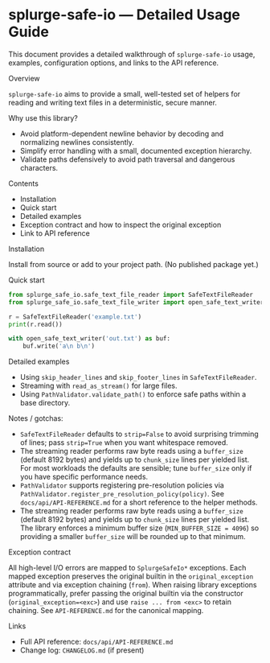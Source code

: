 # splurge-safe-io — Detailed Usage Guide

This document provides a detailed walkthrough of `splurge-safe-io` usage, examples, configuration options, and links to the API reference.

Overview

`splurge-safe-io` aims to provide a small, well-tested set of helpers for reading and writing text files in a deterministic, secure manner.

Why use this library?

- Avoid platform-dependent newline behavior by decoding and normalizing newlines consistently.
- Simplify error handling with a small, documented exception hierarchy.
- Validate paths defensively to avoid path traversal and dangerous characters.

Contents

- Installation
- Quick start
- Detailed examples
- Exception contract and how to inspect the original exception
- Link to API reference

Installation

Install from source or add to your project path. (No published package yet.)

Quick start

```py
from splurge_safe_io.safe_text_file_reader import SafeTextFileReader
from splurge_safe_io.safe_text_file_writer import open_safe_text_writer

r = SafeTextFileReader('example.txt')
print(r.read())

with open_safe_text_writer('out.txt') as buf:
    buf.write('a\n b\n')
```

Detailed examples

- Using `skip_header_lines` and `skip_footer_lines` in `SafeTextFileReader`.
- Streaming with `read_as_stream()` for large files.
- Using `PathValidator.validate_path()` to enforce safe paths within a base directory.

Notes / gotchas:

- `SafeTextFileReader` defaults to `strip=False` to avoid surprising trimming of lines; pass `strip=True` when you want whitespace removed.
- The streaming reader performs raw byte reads using a `buffer_size` (default 8192 bytes) and yields up to `chunk_size` lines per yielded list. For most workloads the defaults are sensible; tune `buffer_size` only if you have specific performance needs.
- `PathValidator` supports registering pre-resolution policies via `PathValidator.register_pre_resolution_policy(policy)`. See `docs/api/API-REFERENCE.md` for a short reference to the helper methods.
 - The streaming reader performs raw byte reads using a `buffer_size` (default 8192 bytes) and yields up to `chunk_size` lines per yielded list. The library enforces a minimum buffer size (`MIN_BUFFER_SIZE = 4096`) so providing a smaller `buffer_size` will be rounded up to that minimum.

Exception contract

All high-level I/O errors are mapped to `SplurgeSafeIo*` exceptions. Each mapped exception preserves the original builtin in the
`original_exception` attribute and via exception chaining (`from`). When raising library exceptions programmatically, prefer passing
the original builtin via the constructor (``original_exception=<exc>``) and use ``raise ... from <exc>`` to retain chaining.
See `API-REFERENCE.md` for the canonical mapping.

Links

- Full API reference: `docs/api/API-REFERENCE.md`
- Change log: `CHANGELOG.md` (if present)
